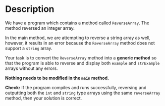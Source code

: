 # Description

We have a program which contains a method called `ReverseArray`. The method reversed an integer array. 

In the main method, we are attempting to reverse a string array as well, however, it results in an error because the `ReverseArray` method does not support a `string` array. 

Your task is to convert the `ReverseArray` method into a **generic method** so that the program is able to reverse and display both `example` and `strExample` arrays without any errors. 

**Nothing needs to be modified in the `main` method.**

**Check:** If the program compiles and runs successfully, reversing and outputting both the `int` and `string` type arrays using the same `reverseArray` method, then your solution is correct.
